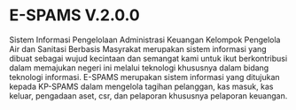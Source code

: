 # E-SPAMS V.2.0.0

Sistem Informasi Pengelolaan Administrasi Keuangan Kelompok Pengelola Air dan Sanitasi Berbasis Masyrakat merupakan sistem informasi yang dibuat sebagai wujud kecintaan dan semangat kami untuk ikut berkontribusi dalam memajukan negeri ini melalui teknologi khususnya dalam bidang teknologi informasi. E-SPAMS merupakan sistem informasi yang ditujukan kepada KP-SPAMS dalam mengelola tagihan pelanggan, kas masuk, kas keluar, pengadaan aset, csr, dan pelaporan khususnya pelaporan keuangan.
